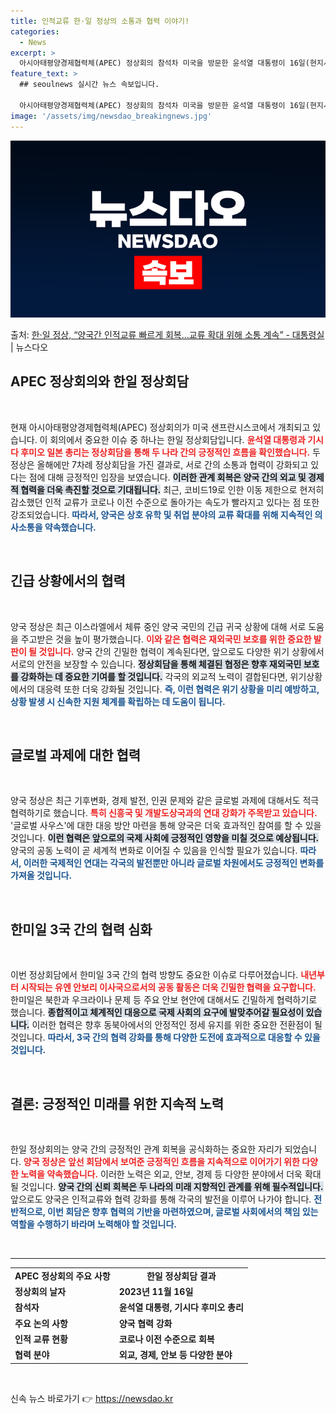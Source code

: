 ```yaml
---
title: 인적교류 한·일 정상의 소통과 협력 이야기!
categories:
  - News
excerpt: >
  아시아태평양경제협력체(APEC) 정상회의 참석차 미국을 방문한 윤석열 대통령이 16일(현지시간) 샌프란시스코…
feature_text: >
  ## seoulnews 실시간 뉴스 속보입니다.

  아시아태평양경제협력체(APEC) 정상회의 참석차 미국을 방문한 윤석열 대통령이 16일(현지시간) 샌프란시스코…
image: '/assets/img/newsdao_breakingnews.jpg'
---
```


![뉴스다오 속보](/assets/img/newsdao_breakingnews.jpg)

<p>출처: <a href="https://newsdao.kr/2570" rel="dofollow">한·일 정상, “양국간 인적교류 빠르게 회복…교류 확대 위해 소통 계속” - 대통령실</a> | 뉴스다오</p>

<h2 data-ke-size="size26">APEC 정상회의와 한일 정상회담</h2>

<p data-ke-size="size16">&nbsp;</p>

현재 아시아태평양경제협력체(APEC) 정상회의가 미국 샌프란시스코에서 개최되고 있습니다. 이 회의에서 중요한 이슈 중 하나는 한일 정상회담입니다. <b><span style="color: #ee2323;">윤석열 대통령과 기시다 후미오 일본 총리는 정상회담을 통해 두 나라 간의 긍정적인 흐름을 확인했습니다.</span></b> 두 정상은 올해에만 7차례 정상회담을 가진 결과로, 서로 간의 소통과 협력이 강화되고 있다는 점에 대해 긍정적인 입장을 보였습니다. <b><span style="background-color: #21538527;">이러한 관계 회복은 양국 간의 외교 및 경제적 협력을 더욱 촉진할 것으로 기대됩니다.</span></b> 최근, 코비드19로 인한 이동 제한으로 현저히 감소했던 인적 교류가 코로나 이전 수준으로 돌아가는 속도가 빨라지고 있다는 점 또한 강조되었습니다. <b><span style="color: #1a5490;">따라서, 양국은 상호 유학 및 취업 분야의 교류 확대를 위해 지속적인 의사소통을 약속했습니다.</span></b></p>

<p data-ke-size="size16">&nbsp;</p>

<h2 data-ke-size="size26">긴급 상황에서의 협력</h2>

<p data-ke-size="size16">&nbsp;</p>

양국 정상은 최근 이스라엘에서 체류 중인 양국 국민의 긴급 귀국 상황에 대해 서로 도움을 주고받은 것을 높이 평가했습니다. <b><span style="color: #ee2323;">이와 같은 협력은 재외국민 보호를 위한 중요한 발판이 될 것입니다.</span></b> 양국 간의 긴밀한 협력이 계속된다면, 앞으로도 다양한 위기 상황에서 서로의 안전을 보장할 수 있습니다. <b><span style="background-color: #21538527;">정상회담을 통해 체결된 협정은 향후 재외국민 보호를 강화하는 데 중요한 기여를 할 것입니다.</span></b> 각국의 외교적 노력이 결합된다면, 위기상황에서의 대응력 또한 더욱 강화될 것입니다. <b><span style="color: #1a5490;">즉, 이런 협력은 위기 상황을 미리 예방하고, 상황 발생 시 신속한 지원 체계를 확립하는 데 도움이 됩니다.</span></b></p>

<p data-ke-size="size16">&nbsp;</p>

<h2 data-ke-size="size26">글로벌 과제에 대한 협력</h2>

<p data-ke-size="size16">&nbsp;</p>

양국 정상은 최근 기후변화, 경제 발전, 인권 문제와 같은 글로벌 과제에 대해서도 적극 협력하기로 했습니다. <b><span style="color: #ee2323;">특히 신흥국 및 개발도상국과의 연대 강화가 주목받고 있습니다.</span></b> '글로벌 사우스'에 대한 대응 방안 마련을 통해 양국은 더욱 효과적인 참여를 할 수 있을 것입니다. <b><span style="background-color: #21538527;">이런 협력은 앞으로의 국제 사회에 긍정적인 영향을 미칠 것으로 예상됩니다.</span></b> 양국의 공동 노력이 곧 세계적 변화로 이어질 수 있음을 인식할 필요가 있습니다. <b><span style="color: #1a5490;">따라서, 이러한 국제적인 연대는 각국의 발전뿐만 아니라 글로벌 차원에서도 긍정적인 변화를 가져올 것입니다.</span></b></p>

<p data-ke-size="size16">&nbsp;</p>

<h2 data-ke-size="size26">한미일 3국 간의 협력 심화</h2>

<p data-ke-size="size16">&nbsp;</p>

이번 정상회담에서 한미일 3국 간의 협력 방향도 중요한 이슈로 다루어졌습니다. <b><span style="color: #ee2323;">내년부터 시작되는 유엔 안보리 이사국으로서의 공동 활동은 더욱 긴밀한 협력을 요구합니다.</span></b> 한미일은 북한과 우크라이나 문제 등 주요 안보 현안에 대해서도 긴밀하게 협력하기로 했습니다. <b><span style="background-color: #21538527;">종합적이고 체계적인 대응으로 국제 사회의 요구에 발맞추어갈 필요성이 있습니다.</span></b> 이러한 협력은 향후 동북아에서의 안정적인 정세 유지를 위한 중요한 전환점이 될 것입니다. <b><span style="color: #1a5490;">따라서, 3국 간의 협력 강화를 통해 다양한 도전에 효과적으로 대응할 수 있을 것입니다.</span></b></p>

<p data-ke-size="size16">&nbsp;</p>

<h2 data-ke-size="size26">결론: 긍정적인 미래를 위한 지속적 노력</h2>

<p data-ke-size="size16">&nbsp;</p>

한일 정상회의는 양국 간의 긍정적인 관계 회복을 공식화하는 중요한 자리가 되었습니다. <b><span style="color: #ee2323;">양국 정상은 앞선 회담에서 보여준 긍정적인 흐름을 지속적으로 이어가기 위한 다양한 노력을 약속했습니다.</span></b> 이러한 노력은 외교, 안보, 경제 등 다양한 분야에서 더욱 확대될 것입니다. <b><span style="background-color: #21538527;">양국 간의 신뢰 회복은 두 나라의 미래 지향적인 관계를 위해 필수적입니다.</span></b> 앞으로도 양국은 인적교류와 협력 강화를 통해 각국의 발전을 이루어 나가야 합니다. <b><span style="color: #1a5490;">전반적으로, 이번 회담은 향후 협력의 기반을 마련하였으며, 글로벌 사회에서의 책임 있는 역할을 수행하기 바라며 노력해야 할 것입니다.</span></b></p>

<p data-ke-size="size16">&nbsp;</p>

<hr>

<table style="width: 100%; border-collapse: collapse;">
  <tr>
    <td style="text-align: center; height: 17px;"><b>APEC 정상회의 주요 사항</b></td>
    <td style="text-align: center; height: 17px;"><b>한일 정상회담 결과</b></td>
  </tr>
  <tr>
    <td style="height: 17px;"><b>정상회의 날자</b></td>
    <td style="height: 17px;"><b>2023년 11월 16일</b></td>
  </tr>
  <tr>
    <td style="height: 17px;"><b>참석자</b></td>
    <td style="height: 17px;"><b>윤석열 대통령, 기시다 후미오 총리</b></td>
  </tr>
  <tr>
    <td style="height: 17px;"><b>주요 논의 사항</b></td>
    <td style="height: 17px;"><b>양국 협력 강화</b></td>
  </tr>
  <tr>
    <td style="height: 17px;"><b>인적 교류 현황</b></td>
    <td style="height: 17px;"><b>코로나 이전 수준으로 회복</b></td>
  </tr>
  <tr>
    <td style="height: 17px;"><b>협력 분야</b></td>
    <td style="height: 17px;"><b>외교, 경제, 안보 등 다양한 분야</b></td>
  </tr>
</table> 

<p data-ke-size="size16">&nbsp;</p> 

신속 뉴스 바로가기 👉 <a href="https://newsdao.kr" rel="dofollow">https://newsdao.kr</a>


